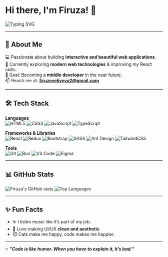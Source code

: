 # Hi there, I'm Firuza! 👋

![Typing SVG](https://readme-typing-svg.herokuapp.com?size=22&duration=4000&color=FF69B4&lines=Frontend+Developer;React+%26+JavaScript+Enthusiast;Always+Learning+New+Things)

---

## 🚀 About Me  
💻 Passionate about building **interactive and beautiful web applications**.  
🌱 Currently exploring **modern web technologies** & improving my React skills.  
🎯 Goal: Becoming a **middle developer** in the near future.  
📫 Reach me at: **[firuzeveliyeva2@gmail.com](mailto:firuzeveliyeva2@gmail.com)**  

---

## 🛠️ Tech Stack  

**Languages**  
![HTML5](https://img.shields.io/badge/-HTML5-E34F26?style=flat&logo=html5&logoColor=white)  ![CSS3](https://img.shields.io/badge/-CSS3-1572B6?style=flat&logo=css3&logoColor=white)  ![JavaScript](https://img.shields.io/badge/-JavaScript-F7DF1E?style=flat&logo=javascript&logoColor=black)  ![TypeScript](https://img.shields.io/badge/-TypeScript-007ACC?style=flat&logo=typescript&logoColor=white)  

**Frameworks & Libraries**  
![React](https://img.shields.io/badge/-React-61DAFB?style=flat&logo=react&logoColor=black)  ![Redux](https://img.shields.io/badge/-Redux-764ABC?style=flat&logo=redux&logoColor=white)  ![Bootstrap](https://img.shields.io/badge/-Bootstrap-7952B3?style=flat&logo=bootstrap&logoColor=white)  ![SASS](https://img.shields.io/badge/-SASS-CC6699?style=flat&logo=sass&logoColor=white)  ![Ant Design](https://img.shields.io/badge/-AntDesign-0170FE?style=flat&logo=antdesign&logoColor=white)  ![TailwindCSS](https://img.shields.io/badge/-TailwindCSS-38B2AC?style=flat&logo=tailwindcss&logoColor=white)


**Tools**  
![Git](https://img.shields.io/badge/-Git-F05032?style=flat&logo=git&logoColor=white)  ![Bun](https://img.shields.io/badge/-Bun-000000?style=flat&logo=bun&logoColor=white)  ![VS Code](https://img.shields.io/badge/-VSCode-0078D4?style=flat&logo=visual-studio-code&logoColor=white)  ![Figma](https://img.shields.io/badge/-Figma-F24E1E?style=flat&logo=figma&logoColor=white)  

---

## 📊 GitHub Stats  

![Firuza's GitHub stats](https://github-readme-stats.vercel.app/api?username=valiyeffa&show_icons=true&theme=radical)  ![Top Languages](https://github-readme-stats.vercel.app/api/top-langs/?username=valiyeffa&layout=compact&theme=radical)  

---

## ✨ Fun Facts  
- ☕ I listen music like it’s part of my job.  
- 🎨 Love making UI/UX **clean and aesthetic**.  
- 🐱 Cats make me happy, code makes me happier.  

---

⭐ **_"Code is like humor. When you have to explain it, it’s bad."_**  
